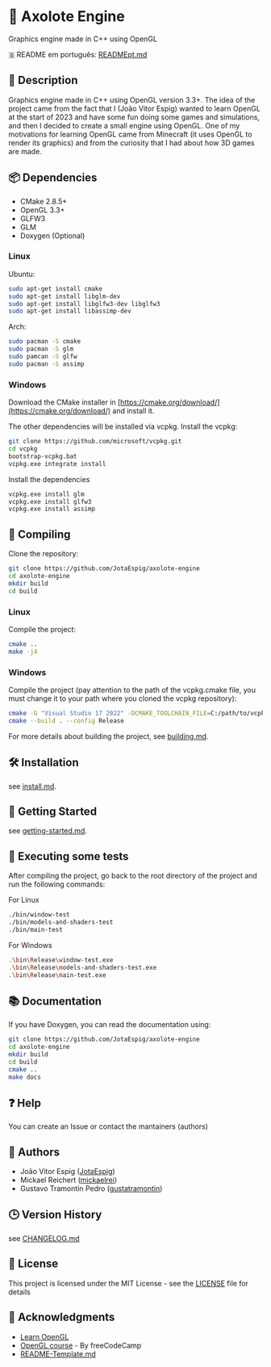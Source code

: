 # 🦎 Axolote Engine

Graphics engine made in C++ using OpenGL

🇧 README em português: [READMEpt.md](READMEpt.md)

## 📄 Description

Graphics engine made in C++ using OpenGL version 3.3+. The idea of the project came from the fact that I (João Vitor Espig) wanted to learn OpenGL at the start of 2023 and have some fun doing some games and simulations, and then I decided to create a small engine using OpenGL. One of my motivations for learning OpenGL came from Minecraft (it uses OpenGL to render its graphics) and from the curiosity that I had about how 3D games are made.

## 📦 Dependencies

* CMake 2.8.5+
* OpenGL 3.3+
* GLFW3
* GLM
* Doxygen (Optional)

### Linux

Ubuntu:
```bash
sudo apt-get install cmake
sudo apt-get install libglm-dev
sudo apt-get install libglfw3-dev libglfw3
sudo apt-get install libassimp-dev
```

Arch:
```bash
sudo pacman -S cmake
sudo pacman -S glm
sudo pamcan -S glfw
sudo pacman -S assimp
```

### Windows

Download the CMake installer in [https://cmake.org/download/](https://cmake.org/download/)
and install it.

The other dependencies will be installed via vcpkg.
Install the vcpkg:
```bash
git clone https://github.com/microsoft/vcpkg.git
cd vcpkg
bootstrap-vcpkg.bat
vcpkg.exe integrate install
```

Install the dependencies
```bash
vcpkg.exe install glm
vcpkg.exe install glfw3
vcpkg.exe install assimp
```

## 🔧 Compiling

Clone the repository:
```bash
git clone https://github.com/JotaEspig/axolote-engine
cd axolote-engine
mkdir build
cd build
```

### Linux

Compile the project:
```bash
cmake ..
make -j4
```

### Windows

Compile the project (pay attention to the path of the vcpkg.cmake file,
you must change it to your path where you cloned the vcpkg repository):
```bash
cmake -G "Visual Studio 17 2022" -DCMAKE_TOOLCHAIN_FILE=C:/path/to/vcpkg/scripts/buildsystems/vcpkg.cmake ..
cmake --build . --config Release
```

For more details about building the project, see [building.md](docs/en/building.md).

## 🛠️ Installation

see [install.md](docs/en/install.md).

## 🚀 Getting Started

see [getting-started.md](docs/en/getting-started.md).

## 🧪 Executing some tests

After compiling the project, go back to the root directory of the project and
run the following commands:

For Linux
```bash
./bin/window-test
./bin/models-and-shaders-test
./bin/main-test
```

For Windows
```bash
.\bin\Release\window-test.exe
.\bin\Release\models-and-shaders-test.exe
.\bin\Release\main-test.exe
```

## 📚 Documentation

If you have Doxygen, you can read the documentation using:
```bash
git clone https://github.com/JotaEspig/axolote-engine
cd axolote-engine
mkdir build
cd build
cmake ..
make docs
```

## ❓ Help

You can create an Issue or contact the mantainers (authors)

## 👥 Authors

 * João Vitor Espig ([JotaEspig](https://github.com/JotaEspig))
 * Mickael Reichert ([mickaelrei](https://github.com/mickaelrei))
 * Gustavo Tramontin Pedro ([gustatramontin](https://github.com/gustatramontin))

## 🕒 Version History

see [CHANGELOG.md](CHANGELOG.md)

## 📜 License

This project is licensed under the MIT License - see the [LICENSE](LICENSE) file for details

## 🙏 Acknowledgments

* [Learn OpenGL](https://github.com/JoeyDeVries/LearnOpenGL)
* [OpenGL course](https://www.youtube.com/watch?v=45MIykWJ-C4&ab_channel=freeCodeCamp.org) - By freeCodeCamp
* [README-Template.md](https://gist.github.com/DomPizzie/7a5ff55ffa9081f2de27c315f5018afc)
